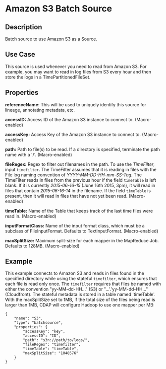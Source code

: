 # Amazon S3 Batch Source


Description
-----------
Batch source to use Amazon S3 as a Source.


Use Case
--------
This source is used whenever you need to read from Amazon S3.
For example, you may want to read in log files from S3 every hour and then store
the logs in a TimePartitionedFileSet.


Properties
----------
**referenceName:** This will be used to uniquely identify this source for lineage, annotating metadata, etc.

**accessID:** Access ID of the Amazon S3 instance to connect to. (Macro-enabled)

**accessKey:** Access Key of the Amazon S3 instance to connect to. (Macro-enabled)

**path:** Path to file(s) to be read. If a directory is specified,
terminate the path name with a '/'. (Macro-enabled)

**fileRegex:** Regex to filter out filenames in the path.
To use the *TimeFilter*, input ``timefilter``. The TimeFilter assumes that it is
reading in files with the File log naming convention of *YYYY-MM-DD-HH-mm-SS-Tag*.
The TimeFilter reads in files from the previous hour if the field ``timeTable`` is
left blank. If it is currently *2015-06-16-15* (June 16th 2015, 3pm), it will read
in files that contain *2015-06-16-14* in the filename. If the field ``timeTable`` is
present, then it will read in files that have not yet been read. (Macro-enabled)

**timeTable:** Name of the Table that keeps track of the last time files
were read in. (Macro-enabled)

**inputFormatClass:** Name of the input format class, which must be a
subclass of FileInputFormat. Defaults to TextInputFormat. (Macro-enabled)

**maxSplitSize:** Maximum split-size for each mapper in the MapReduce Job. Defaults to 128MB. (Macro-enabled)


Example
-------
This example connects to Amazon S3 and reads in files found in the specified directory while
using the stateful ``timefilter``, which ensures that each file is read only once. The ``timefilter``
requires that files be named with either the convention "yy-MM-dd-HH..." (S3) or "...'.'yy-MM-dd-HH..."
(Cloudfront). The stateful metadata is stored in a table named 'timeTable'. With the maxSplitSize
set to 1MB, if the total size of the files being read is larger than 1MB, CDAP will
configure Hadoop to use one mapper per MB:

    {
        "name": "S3",
        "type": "batchsource",
        "properties": {
            "accessKey": "key",
            "accessID": "ID",
            "path": "s3n://path/to/logs/",
            "fileRegex": "timefilter",
            "timeTable": "timeTable",
            "maxSplitSize": "1048576"
        }
    }
